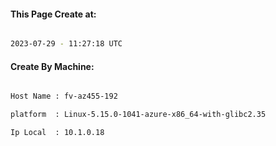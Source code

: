 
   
#### This Page Create at:

```bash

2023-07-29 - 11:27:18 UTC

```

#### Create By Machine:

```bash

Host Name : fv-az455-192

platform  : Linux-5.15.0-1041-azure-x86_64-with-glibc2.35

Ip Local  : 10.1.0.18

```

